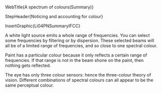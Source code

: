 WebTitle{A spectrum of colours(Summary)}

StepHeader{Noticing and accounting for colour}

InsertGraphic{Li04PNSummaryIFCC}

A white light source emits a whole range of frequencies. You can select some frequencies by filtering or by dispersion. These selected beams will all be of a limited range of frequencies, and so close to one spectral colour.

Paint has a particular colour because it only reflects a certain range of frequencies. If that range is not in the beam shone on the paint, then nothing gets reflected.

The eye has only three colour sensors: hence the three-colour theory of vision. Different combinations of spectral colours can all appear to be the same perceptual colour.

